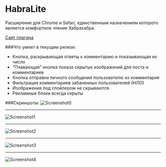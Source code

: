 # HabraLite
Расширение для Chrome и Safari, единственным назначением которого является комфортное чтение Хабрахабра.

<a href="http://lite.glebcha.ru">Сайт плагина</a>

###Что умеет в текущем релизе:

* Кнопка, раскрывающая ответы к комментарию и показывающая их число
* "Плавающая" кнопка показа скрытых изображений для поста и комментариев
* Кнопка отправки личного сообщения пользователю из комментария
* Фильтрация комментариев забаненных пользователей (НЛО)
* Изображения под спойлером не скрываются
* Рекламные блоки всегда скрыты

###Скриншоты:
![Screenshot0](http://lite.glebcha.ru/img/private_message.png "Screenshot0")
* * *
![Screenshot1](http://lite.glebcha.ru/img/wascomments.png "Screenshot1")
* * *
![Screenshot2](http://lite.glebcha.ru/img/iscomments.png "Screenshot2")
* * *
![Screenshot3](http://lite.glebcha.ru/img/wasimg.png "Screenshot3")
* * *
![Screenshot4](http://lite.glebcha.ru/img/isimg.png "Screenshot4")


